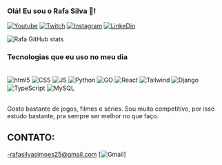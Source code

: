 ### Olá! Eu sou o Rafa Silva 👋! 


[![Youtube](https://img.shields.io/badge/YouTube-FF0000?style=for-the-badge&logo=youtube&logoColor=white)](https://youtube.com/@rafasilva8690?si=W7Gv3oMaPCOEaKuS)
[![Twitch](https://img.shields.io/badge/Twitch-9146FF?style=for-the-badge&logo=twitch&logoColor=white)](https://www.twitch.tv/rafasilva025)
[![Instagram](https://img.shields.io/badge/Instagram-E4405F?style=for-the-badge&logo=instagram&logoColor=white)](https://www.instagram.com/rafa_25silva/)
[![LinkeDin](https://img.shields.io/badge/LinkedIn-0077B5?style=for-the-badge&logo=linkedin&logoColor=white)](https://www.linkedin.com/in/rafael-silva-21a27a126/)

![Rafa GitHub stats](https://github-readme-stats.vercel.app/api?username=RafaSilva025&show_icons=true&theme=dracula)

### Tecnologias que eu uso no meu dia 

<div style="display: inline_block"><br/>
 <img align="center" alt="html5" src="https://img.shields.io/badge/HTML5-E34F26?style=for-the-badge&logo=html5&logoColor=white" />
 <img align="center" alt="CSS" src="https://img.shields.io/badge/CSS3-1572B6?style=for-the-badge&logo=css3&logoColor=white" />
 <img align="center" alt="JS" src="https://img.shields.io/badge/JavaScript-F7DF1E?style=for-the-badge&logo=javascript&logoColor=black" />
 <img align="center" alt="Python" src="https://img.shields.io/badge/Python-3776AB?style=for-the-badge&logo=python&logoColor=white" />
 <img align="center" alt="GO" src="https://img.shields.io/badge/Go-00ADD8?style=for-the-badge&logo=go&logoColor=white" />
 <img align="center" alt="React" src="https://img.shields.io/badge/React-20232A?style=for-the-badge&logo=react&logoColor=61DAFB" />
 <img align="center" alt="Tailwind" src="https://img.shields.io/badge/Tailwind_CSS-38B2AC?style=for-the-badge&logo=tailwind-css&logoColor=white" />
 <img align="center" alt="Django" src="https://img.shields.io/badge/Django-092E20?style=for-the-badge&logo=django&logoColor=white" />
 <img align="center" alt="TypeScript" src="https://img.shields.io/badge/TypeScript-007ACC?style=for-the-badge&logo=typescript&logoColor=white" />
 <img align="center" alt="MySQL" src="https://img.shields.io/badge/MySQL-00000F?style=for-the-badge&logo=mysql&logoColor=white" />
</div><br/>

Gosto bastante de jogos, filmes e séries. Sou muito competitivo, por isso estudo bastante, pra sempre ser melhor no que faço.

## CONTATO:
-rafasilvasimoes25@gmail.com [![Gmail](https://img.shields.io/badge/Gmail-D14836?style=for-the-badge&logo=gmail&logoColor=white)]

